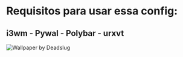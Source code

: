 # Requisitos para usar essa config: 
## i3wm - Pywal - Polybar - urxvt

![Wallpaper by Deadslug](https://github.com/w1redl4in/i3wm/blob/master/Prints/2019-02-14--07:58:30:PM--1600900--scrot.png)




